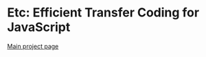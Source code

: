 # Etc: Efficient Transfer Coding for JavaScript

[Main project page](https://github.com/superp00t/etc)
